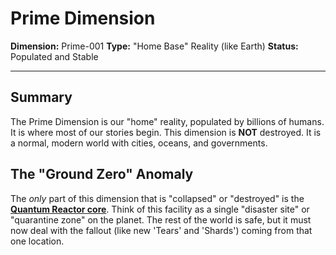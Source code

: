 # Prime Dimension

**Dimension:** Prime-001
**Type:** "Home Base" Reality (like Earth)
**Status:** Populated and Stable

---

## Summary


The Prime Dimension is our "home" reality, populated by billions of humans. It is where most of our stories begin.
This dimension is **NOT** destroyed. It is a normal, modern world with cities, oceans, and governments.

## The "Ground Zero" Anomaly


The *only* part of this dimension that is "collapsed" or "destroyed" is the **[Quantum Reactor core](lore/canon/artifacts/Quantum-Reactor.md)**.
Think of this facility as a single "disaster site" or "quarantine zone" on the planet. The rest of the world is safe, but it must now deal with the fallout (like new 'Tears' and 'Shards') coming from that one location.